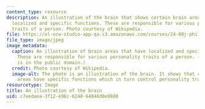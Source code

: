 ```yaml
---
content_type: resource
description: An illustration of the brain that shows certain brain areas which have
  localized and specific functions. These are responsible for various personality
  traits of a person. Photo courtesy of Wikipedia.
file: https://ol-ocw-studio-app-qa.s3.amazonaws.com/courses/24-08j-philosophical-issues-in-brain-science-spring-2009/c7eedaea3f12e96c624064046d8e0888_24-08js09-th.jpg
file_type: image/jpeg
image_metadata:
  caption: An illustration of brain areas that have localized and specific functions.
    These are responsible for various personality traits of a person. (This image
    is in the public domain.)
  credit: Photo courtesy of Wikipedia.
  image-alt: The photo is an illustration of the brain. It shows that certain brain
    areas have specific functions which in turn control personality traits.
resourcetype: Image
title: An illustration of the brain
uid: c7eedaea-3f12-e96c-6240-64046d8e0888
---
```

